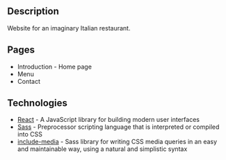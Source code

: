 ## Description

Website for an imaginary Italian restaurant.

## Pages

* Introduction - Home page
* Menu
* Contact

## Technologies

* [React](https://reactjs.org) - A JavaScript library for building modern user interfaces
* [Sass](https://sass-lang.com) - Preprocessor scripting language that is interpreted or compiled into CSS
* [include-media](https://eduardoboucas.github.io/include-media/) - Sass library for writing CSS media queries in an easy and maintainable way, using a natural and simplistic syntax
